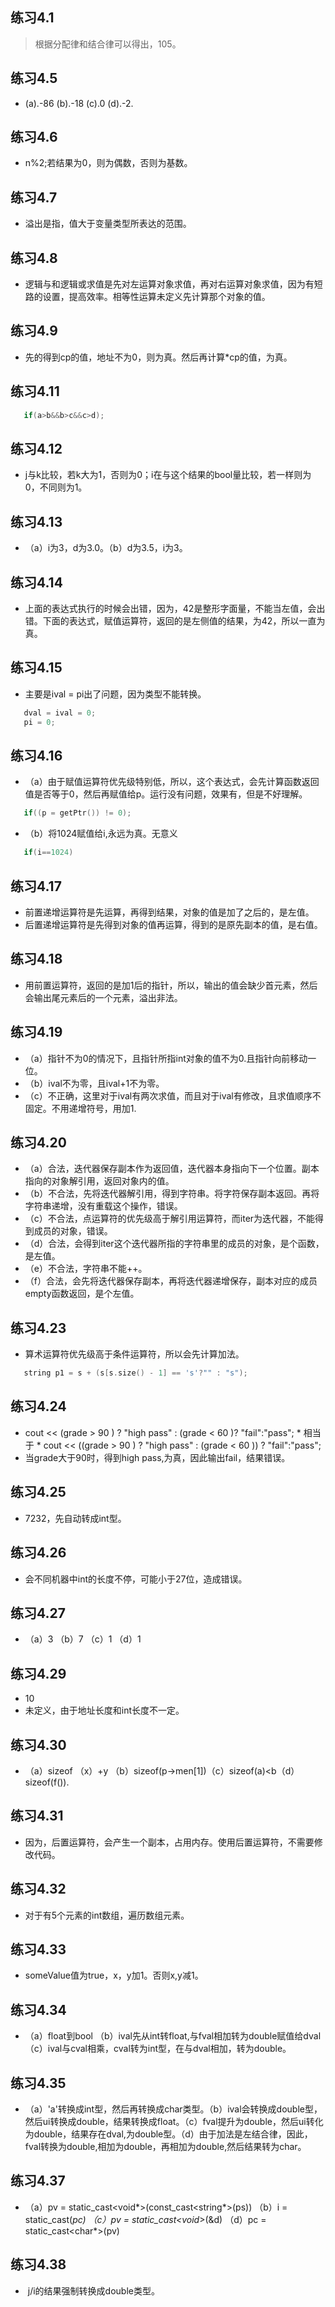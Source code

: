 ## 练习4.1
> 根据分配律和结合律可以得出，105。
## 练习4.5
* (a).-86 (b).-18 (c).0 (d).-2.
## 练习4.6
* n%2;若结果为0，则为偶数，否则为基数。
## 练习4.7
* 溢出是指，值大于变量类型所表达的范围。
## 练习4.8
* 逻辑与和逻辑或求值是先对左运算对象求值，再对右运算对象求值，因为有短路的设置，提高效率。相等性运算未定义先计算那个对象的值。
## 练习4.9
* 先的得到cp的值，地址不为0，则为真。然后再计算*cp的值，为真。
## 练习4.11
```cpp
   if(a>b&&b>c&&c>d);
```
## 练习4.12
* j与k比较，若k大为1，否则为0；i在与这个结果的bool量比较，若一样则为0，不同则为1。
## 练习4.13
* （a）i为3，d为3.0。（b）d为3.5，i为3。
## 练习4.14
* 上面的表达式执行的时候会出错，因为，42是整形字面量，不能当左值，会出错。下面的表达式，赋值运算符，返回的是左侧值的结果，为42，所以一直为真。
## 练习4.15
* 主要是ival = pi出了问题，因为类型不能转换。
```cpp
   dval = ival = 0;
   pi = 0;
```
## 练习4.16
* （a）由于赋值运算符优先级特别低，所以，这个表达式，会先计算函数返回值是否等于0，然后再赋值给p。运行没有问题，效果有，但是不好理解。
```cpp
   if((p = getPtr()) != 0);
```
* （b）将1024赋值给i,永远为真。无意义
```cpp
   if(i==1024)
```   
## 练习4.17
* 前置递增运算符是先运算，再得到结果，对象的值是加了之后的，是左值。
* 后置递增运算符是先得到对象的值再运算，得到的是原先副本的值，是右值。
## 练习4.18
* 用前置运算符，返回的是加1后的指针，所以，输出的值会缺少首元素，然后会输出尾元素后的一个元素，溢出非法。
## 练习4.19
* （a）指针不为0的情况下，且指针所指int对象的值不为0.且指针向前移动一位。
* （b）ival不为零，且ival+1不为零。
* （c）不正确，这里对于ival有两次求值，而且对于ival有修改，且求值顺序不固定。不用递增符号，用加1.
## 练习4.20
* （a）合法，迭代器保存副本作为返回值，迭代器本身指向下一个位置。副本指向的对象解引用，返回对象内的值。
* （b）不合法，先将迭代器解引用，得到字符串。将字符保存副本返回。再将字符串递增，没有重载这个操作，错误。
* （c）不合法，点运算符的优先级高于解引用运算符，而iter为迭代器，不能得到成员的对象，错误。
* （d）合法，会得到iter这个迭代器所指的字符串里的成员的对象，是个函数，是左值。
* （e）不合法，字符串不能++。
* （f）合法，会先将迭代器保存副本，再将迭代器递增保存，副本对应的成员empty函数返回，是个左值。
## 练习4.23
* 算术运算符优先级高于条件运算符，所以会先计算加法。
```cpp
   string p1 = s + (s[s.size() - 1] == 's'?"" : "s");
```
## 练习4.24
* cout << (grade > 90 ) ? "high pass" : (grade < 60 )? "fail":"pass";
* 相当于
* cout << ((grade > 90 ) ? "high pass" : (grade < 60 )) ? "fail":"pass";
* 当grade大于90时，得到high pass,为真，因此输出fail，结果错误。
## 练习4.25
* 7232，先自动转成int型。
## 练习4.26
* 会不同机器中int的长度不停，可能小于27位，造成错误。
## 练习4.27
* （a）3 （b）7 （c）1 （d）1
## 练习4.29
* 10
* 未定义，由于地址长度和int长度不一定。
## 练习4.30
* （a）sizeof （x）+y （b）sizeof(p->men[1])（c）sizeof(a)<b（d）sizeof(f()).
## 练习4.31
* 因为，后置运算符，会产生一个副本，占用内存。使用后置运算符，不需要修改代码。
## 练习4.32
* 对于有5个元素的int数组，遍历数组元素。
## 练习4.33
* someValue值为true，x，y加1。否则x,y减1。
## 练习4.34
* （a）float到bool （b）ival先从int转float,与fval相加转为double赋值给dval （c）ival与cval相乘，cval转为int型，在与dval相加，转为double。
## 练习4.35
* （a）'a'转换成int型，然后再转换成char类型。（b）ival会转换成double型，然后ui转换成double，结果转换成float。（c）fval提升为double，然后ui转化为double，结果存在dval,为double型。（d）由于加法是左结合律，因此，fval转换为double,相加为double，再相加为double,然后结果转为char。
## 练习4.37
* （a）pv = static_cast<void*>(const_cast<string*>(ps)) （b）i = static_cast<int>(*pc) （c）pv = static_cast<void*>(&d) （d）pc = static_cast<char*>(pv)
## 练习4.38
*  j/i的结果强制转换成double类型。
